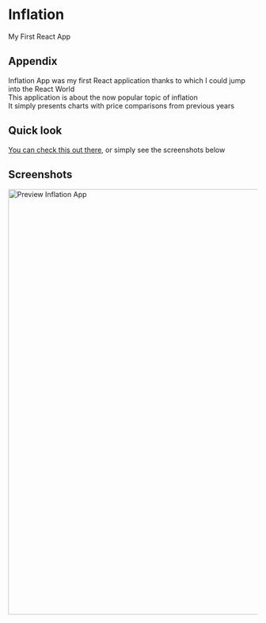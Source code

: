 # Inflation

My First React App

## Appendix

Inflation App was my first React application thanks to which I could jump into the React World <br />
This application is about the now popular topic of inflation <br />
It simply presents charts with price comparisons from previous years

## Quick look
[You can check this out there](https://kubasliz.github.io/inflation/), or simply see the screenshots below

## Screenshots

<img width="860" alt="Preview Inflation App" src="https://github.com/kubasliz/inflation/assets/52798215/e6b05cf2-7541-4bdc-bd66-c9b5caba4fa7">
